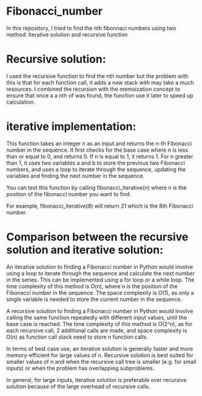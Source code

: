 # Fibonacci_number
In this repository, I tried to find the nth fibonnaci numbers using two method: Iterative solution and recursive function

# Recursive solution:
I used the recursive function to find the nth number but the problem with this is that for each function call, it adds a  new stack with may take a much resources. I combined the recursion with the memoization concept to ensure that once a a nth of was found, the function use it later to speed up calculation.

# iterative implementation:

This function takes an integer n as an input and returns the n-th Fibonacci number in the sequence. It first checks for the base case where n is less than or equal to 0, and returns 0. If n is equal to 1, it returns 1. For n greater than 1, it uses two variables a and b to store the previous two Fibonacci numbers, and uses a loop to iterate through the sequence, updating the variables and finding the next number in the sequence.

You can test this function by calling fibonacci_iterative(n) where n is the position of the fibonacci number you want to find.

For example, fibonacci_iterative(8) will return 21 which is the 8th Fibonacci number.


# Comparison between the recursive solution and iterative solution:

An iterative solution to finding a Fibonacci number in Python would involve using a loop to iterate through the sequence and calculate the next number in the series. This can be implemented using a for loop or a while loop. The time complexity of this method is O(n), where n is the position of the Fibonacci number in the sequence. The space complexity is O(1), as only a single variable is needed to store the current number in the sequence.

A recursive solution to finding a Fibonacci number in Python would involve calling the same function repeatedly with different input values, until the base case is reached. The time complexity of this method is O(2^n), as for each recursive call, 2 additional calls are made, and space complexity is O(n) as function call stack need to store n function calls.

In terms of best case use, an iterative solution is generally faster and more memory-efficient for large values of n.
Recursive solution is best suited for smaller values of n and when the recursive call tree is smaller (e.g. for small inputs) or when the problem has overlapping subproblems.

In general, for large inputs, iterative solution is preferable over recursive solution because of the large overhead of recursive calls.
